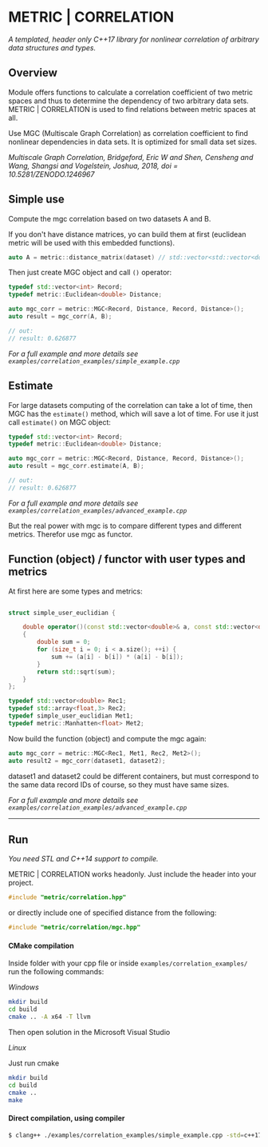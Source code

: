 # METRIC | CORRELATION

*A templated, header only C++17 library for nonlinear correlation of arbitrary data structures and types.*

## Overview

Module offers functions to calculate a correlation coefficient of two metric spaces and thus to determine the dependency
of two arbitrary data sets. METRIC | CORRELATION is used to find relations between metric spaces at all.

Use MGC (Multiscale Graph Correlation)
as correlation coefficient to find nonlinear dependencies in data sets. It is optimized for small data set sizes.

*Multiscale Graph Correlation, Bridgeford, Eric W and Shen, Censheng and Wang, Shangsi and Vogelstein, Joshua, 2018, doi
= 10.5281/ZENODO.1246967*

## Simple use

Compute the mgc correlation based on two datasets A and B.

If you don't have distance matrices, yo can build them at first (euclidean metric will be used with this embedded
functions).

```C++
auto A = metric::distance_matrix(dataset) // std::vector<std::vector<double> dataset 
```

Then just create MGC object and call `()` operator:

```C++
typedef std::vector<int> Record;
typedef metric::Euclidean<double> Distance;

auto mgc_corr = metric::MGC<Record, Distance, Record, Distance>();
auto result = mgc_corr(A, B);

// out:
// result: 0.626877
```

*For a full example and more details see `examples/correlation_examples/simple_example.cpp`*

## Estimate

For large datasets computing of the correlation can take a lot of time, then MGC has the `estimate()` method, which will
save a lot of time. For use it just call `estimate()` on MGC object:

```C++
typedef std::vector<int> Record;
typedef metric::Euclidean<double> Distance;

auto mgc_corr = metric::MGC<Record, Distance, Record, Distance>();
auto result = mgc_corr.estimate(A, B);

// out:
// result: 0.626877
```

*For a full example and more details see `examples/correlation_examples/advanced_example.cpp`*

But the real power with mgc is to compare different types and different metrics. Therefor use mgc as functor.

## Function (object) / functor with user types and metrics

At first here are some types and metrics:

```C++

struct simple_user_euclidian {

    double operator()(const std::vector<double>& a, const std::vector<double>& b) const
    {
        double sum = 0;
        for (size_t i = 0; i < a.size(); ++i) {
            sum += (a[i] - b[i]) * (a[i] - b[i]);
        }
        return std::sqrt(sum);
    }
};

typedef std::vector<double> Rec1;
typedef std::array<float,3> Rec2;
typedef simple_user_euclidian Met1;
typedef metric::Manhatten<float> Met2;
````

Now build the function (object) and compute the mgc again:

```C++
auto mgc_corr = metric::MGC<Rec1, Met1, Rec2, Met2>();
auto result2 = mgc_corr(dataset1, dataset2);
```

dataset1 and dataset2 could be different containers, but must correspond to the same data record IDs of course, so they
must have same sizes.

*For a full example and more details see `examples/correlation_examples/advanced_example.cpp`*


---

## Run

*You need STL and C++14 support to compile.*

METRIC | CORRELATION works headonly. Just include the header into your project.

```cpp
#include "metric/correlation.hpp"
```

or directly include one of specified distance from the following:

```cpp
#include "metric/correlation/mgc.hpp"
```

#### CMake compilation

Inside folder with your cpp file or inside `examples/correlation_examples/` run the following commands:

_Windows_

```bash
mkdir build
cd build
cmake .. -A x64 -T llvm
```

Then open solution in the Microsoft Visual Studio

_Linux_

Just run cmake

```bash
mkdir build
cd build
cmake ..
make
```

#### Direct compilation, using compiler

```bash
$ clang++ ./examples/correlation_examples/simple_example.cpp -std=c++17
```
